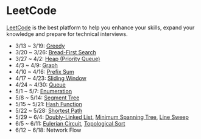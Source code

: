 # LeetCode

[LeetCode](https://leetcode.com/explore/) is the best platform to help you enhance your skills, expand your knowledge and prepare for technical interviews.

* 3/13 ~ 3/19: [Greedy](https://leetcode.com/tag/greedy/)
* 3/20 ~ 3/26: [Bread-First Search](https://leetcode.com/tag/breadth-first-search/)
* 3/27 ~ 4/2: [Heap (Priority Queue)](https://leetcode.com/tag/heap-priority-queue/)
* 4/3 ~ 4/9: [Graph](https://leetcode.com/tag/graph/)
* 4/10 ~ 4/16: [Prefix Sum](https://leetcode.com/tag/prefix-sum/)
* 4/17 ~ 4/23: [Sliding Window](https://leetcode.com/tag/sliding-window/)
* 4/24 ~ 4/30: [Queue](https://leetcode.com/tag/queue/)
* 5/1 ~ 5/7: [Enumeration](https://leetcode.com/tag/enumeration/)
* 5/8 ~ 5/14: [Segment Tree](https://leetcode.com/tag/segment-tree/)
* 5/15 ~ 5/21: [Hash Function](https://leetcode.com/tag/hash-function/)
* 5/22 ~ 5/28: [Shortest Path](https://leetcode.com/tag/shortest-path/)
* 5/29 ~ 6/4: [Doubly-Linked List](https://leetcode.com/tag/doubly-linked-list/), [Minimum Spanning Tree](https://leetcode.com/tag/minimum-spanning-tree/), [Line Sweep](https://leetcode.com/tag/line-sweep/)
* 6/5 ~ 6/11: [Eulerian Circuit](https://leetcode.com/tag/eulerian-circuit/), [Topological Sort](https://leetcode.com/tag/topological-sort/)
* 6/12 ~ 6/18: Network Flow
